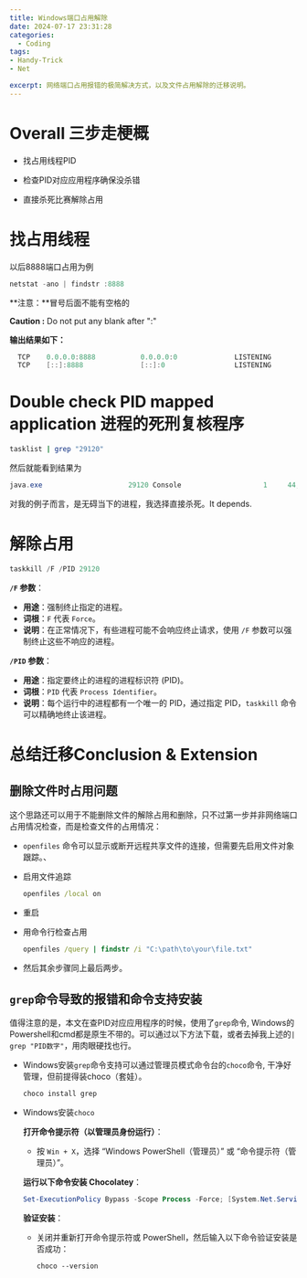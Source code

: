```yaml
---
title: Windows端口占用解除
date: 2024-07-17 23:31:28
categories:
  - Coding
tags:
- Handy-Trick
- Net

excerpt: 网络端口占用报错的极简解决方式，以及文件占用解除的迁移说明。
---
```


# Overall 三步走梗概

* 找占用线程PID

* 检查PID对应应用程序确保没杀错

* 直接杀死比赛解除占用

  

# 找占用线程 

以后8888端口占用为例

```powershell
netstat -ano | findstr :8888
```

**注意：**冒号后面不能有空格的

**Caution :**  Do not put any blank after ":"

**输出结果如下：**

```powershell
  TCP    0.0.0.0:8888           0.0.0.0:0              LISTENING       29120
  TCP    [::]:8888              [::]:0                 LISTENING       29120
```



# Double check PID mapped application 进程的死刑复核程序

```bash
tasklist | grep "29120"
```

然后就能看到结果为

```powershell
java.exe                     29120 Console                    1     44,584 K
```

对我的例子而言，是无碍当下的进程，我选择直接杀死。It depends.

# 解除占用

```powershell
taskkill /F /PID 29120
```

**`/F` 参数**：

- **用途**：强制终止指定的进程。
- **词根**：`F` 代表 `Force`。
- **说明**：在正常情况下，有些进程可能不会响应终止请求，使用 `/F` 参数可以强制终止这些不响应的进程。

**`/PID` 参数**：

- **用途**：指定要终止的进程的进程标识符 (PID)。
- **词根**：`PID` 代表 `Process Identifier`。
- **说明**：每个运行中的进程都有一个唯一的 PID，通过指定 PID，`taskkill` 命令可以精确地终止该进程。

# 总结迁移Conclusion & Extension

## 删除文件时占用问题

这个思路还可以用于不能删除文件的解除占用和删除，只不过第一步并非网络端口占用情况检查，而是检查文件的占用情况：

* `openfiles` 命令可以显示或断开远程共享文件的连接，但需要先启用文件对象跟踪。、

* 启用文件追踪

  ```cmd
  openfiles /local on
  ```

* 重启

* 用命令行检查占用

  ```cmd
  openfiles /query | findstr /i "C:\path\to\your\file.txt"
  ```

  

* 然后其余步骤同上最后两步。

## `grep`命令导致的报错和命令支持安装

值得注意的是，本文在查PID对应应用程序的时候，使用了`grep`命令, Windows的Powershell和cmd都是原生不带的。可以通过以下方法下载，或者去掉我上述的`| grep "PID数字"`，用肉眼硬找也行。

* Windows安装`grep`命令支持可以通过管理员模式命令台的`choco`命令, 干净好管理，但前提得装choco（套娃）。

  ```bash
  choco install grep
  ```

  

* Windows安装`choco`

  **打开命令提示符（以管理员身份运行）**：

  - 按 `Win + X`，选择 “Windows PowerShell（管理员）” 或 “命令提示符（管理员）”。

  **运行以下命令安装 Chocolatey**：

  ```powershell
  Set-ExecutionPolicy Bypass -Scope Process -Force; [System.Net.ServicePointManager]::SecurityProtocol = [System.Net.ServicePointManager]::SecurityProtocol -bor 3072; iex ((New-Object System.Net.WebClient).DownloadString('https://community.chocolatey.org/install.ps1'))
  ```

  **验证安装**：

  - 关闭并重新打开命令提示符或 PowerShell，然后输入以下命令验证安装是否成功：

    ```
    choco --version
    ```

  
